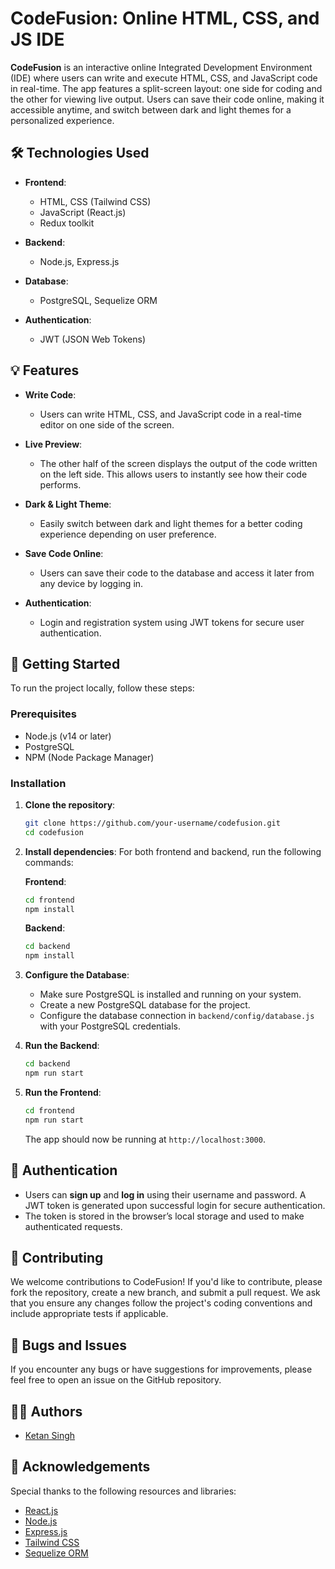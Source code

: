 
# CodeFusion: Online HTML, CSS, and JS IDE

**CodeFusion** is an interactive online Integrated Development Environment (IDE) where users can write and execute HTML, CSS, and JavaScript code in real-time. The app features a split-screen layout: one side for coding and the other for viewing live output. Users can save their code online, making it accessible anytime, and switch between dark and light themes for a personalized experience.

## 🛠️ Technologies Used

- **Frontend**:
  - HTML, CSS (Tailwind CSS)
  - JavaScript (React.js)
  - Redux toolkit
  
- **Backend**:
  - Node.js, Express.js
  
- **Database**:
  - PostgreSQL, Sequelize ORM

- **Authentication**:
  - JWT (JSON Web Tokens)

## 💡 Features

- **Write Code**: 
  - Users can write HTML, CSS, and JavaScript code in a real-time editor on one side of the screen.
  
- **Live Preview**: 
  - The other half of the screen displays the output of the code written on the left side. This allows users to instantly see how their code performs.

- **Dark & Light Theme**: 
  - Easily switch between dark and light themes for a better coding experience depending on user preference.

- **Save Code Online**: 
  - Users can save their code to the database and access it later from any device by logging in.
  
- **Authentication**: 
  - Login and registration system using JWT tokens for secure user authentication.

## 🚀 Getting Started

To run the project locally, follow these steps:

### Prerequisites

- Node.js (v14 or later)
- PostgreSQL
- NPM (Node Package Manager)

### Installation

1. **Clone the repository**:
    ```bash
    git clone https://github.com/your-username/codefusion.git
    cd codefusion
    ```

2. **Install dependencies**:
    For both frontend and backend, run the following commands:
    
    **Frontend**:
    ```bash
    cd frontend
    npm install
    ```

    **Backend**:
    ```bash
    cd backend
    npm install
    ```

3. **Configure the Database**:
   - Make sure PostgreSQL is installed and running on your system.
   - Create a new PostgreSQL database for the project.
   - Configure the database connection in `backend/config/database.js` with your PostgreSQL credentials.

4. **Run the Backend**:
    ```bash
    cd backend
    npm run start
    ```

5. **Run the Frontend**:
    ```bash
    cd frontend
    npm run start
    ```

    The app should now be running at `http://localhost:3000`.

## 🔐 Authentication

- Users can **sign up** and **log in** using their username and password. A JWT token is generated upon successful login for secure authentication.
- The token is stored in the browser’s local storage and used to make authenticated requests.

## 💬 Contributing

We welcome contributions to CodeFusion! If you'd like to contribute, please fork the repository, create a new branch, and submit a pull request. We ask that you ensure any changes follow the project's coding conventions and include appropriate tests if applicable.

## 🐛 Bugs and Issues

If you encounter any bugs or have suggestions for improvements, please feel free to open an issue on the GitHub repository.


## 👨‍💻 Authors

- [Ketan Singh](https://github.com/ketan1rajput)
  
## 🎉 Acknowledgements

Special thanks to the following resources and libraries:
- [React.js](https://reactjs.org/)
- [Node.js](https://nodejs.org/)
- [Express.js](https://expressjs.com/)
- [Tailwind CSS](https://tailwindcss.com/)
- [Sequelize ORM](https://sequelize.org/)
